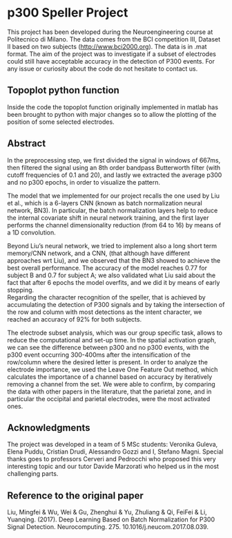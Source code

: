 # p300 Speller Project 

This project has been developed during the Neuroengineering course at Politecnico di Milano. The data comes from the BCI competition III, Dataset II based on two subjects (http://www.bci2000.org). The data is in .mat format. The aim of the project was to investigate if a subset of electrodes could still have acceptable accuracy in the detection of P300 events. For any issue or curiosity about the code do not hesitate to contact us. 

## Topoplot python function 
Inside the code the topoplot function originally implemented in matlab has been brought to python with major changes so to allow the plotting of the position of some selected electrodes. 

## Abstract
In the preprocessing step, we first divided the signal in windows of 667ms, then filtered the signal using an 8th order bandpass Butterworth filter (with cutoff frequencies of 0.1 and 20), and lastly we extracted the average p300 and no p300 epochs, in order to visualize the pattern. 

The model that we implemented for our project recalls the one used by Liu et al., which is a 6-layers CNN (known as batch normalization neural network, BN3). In particular, the batch normalization layers help to reduce the internal covariate shift in neural network training, and the first layer performs the channel dimensionality reduction (from 64 to 16) by means of a 1D convolution.

Beyond Liu’s neural network, we tried to implement also a long short term memory/CNN network, and a CNN, (that although have different approaches wrt Liu), and we observed that the BN3 showed to achieve the best overall performance.  The accuracy of the model reaches 0.77 for subject B and 0.7 for subject A; we also validated what Liu said about the fact that after 6 epochs the model overfits, and we did it by means of early stopping.  
Regarding the character recognition of the speller, that is achieved by accumulating the detection of P300 signals and by taking the intersection of the row and column with most detections as the intent character, we reached an accuracy of 92% for both subjects.

The electrode subset analysis, which was our group specific task, allows to reduce the computational and set-up time. In the spatial activation graph, we can see the difference between p300 and no p300 events, with the p300 event occurring 300-400ms after the intensification of the row/column where the desired letter is present. 
In order to analyze the electrode importance, we used the Leave One Feature Out method, which calculates the importance of a channel based on accuracy by iteratively removing a channel from the set. We were able to confirm, by comparing the data with other papers in the literature, that the parietal zone, and in particular the occipital and parietal electrodes, were the most activated ones. 

## Acknowledgments
The project was developed in a team of 5 MSc students: Veronika Guleva, Elena Puddu, Cristian Drudi, Alessandro Gozzi and I, Stefano Magni. Special thanks goes to professors Cerveri and Pedrocchi who proposed this very interesting topic and our tutor Davide Marzorati who helped us in the most challenging parts. 

## Reference to the original paper 
Liu, Mingfei & Wu, Wei & Gu, Zhenghui & Yu, Zhuliang & Qi, FeiFei & Li, Yuanqing. (2017). Deep Learning Based on Batch Normalization for P300 Signal Detection. Neurocomputing. 275. 10.1016/j.neucom.2017.08.039. 

